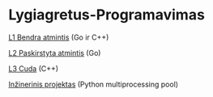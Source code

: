 # Lygiagretus-Programavimas

[L1 Bendra atmintis](https://github.com/d0ubletr0uble/Lygiagretus-Programavimas/tree/L1) (Go ir C++)

[L2 Paskirstyta atmintis](https://github.com/d0ubletr0uble/Lygiagretus-Programavimas/tree/L2) (Go)

[L3 Cuda](https://github.com/d0ubletr0uble/Lygiagretus-Programavimas/tree/L3) (C++)

[Inžinerinis projektas](https://github.com/d0ubletr0uble/Lygiagretus-Programavimas/tree/IP) (Python multiprocessing pool)
